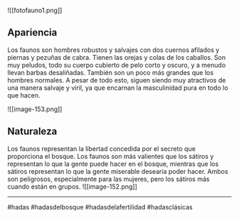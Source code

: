 ![[fotofauno1.png]]
## Apariencia
Los faunos son hombres robustos y salvajes con dos cuernos afilados y piernas y pezuñas de cabra. Tienen las orejas y colas de los caballos. Son muy peludos, todo su cuerpo cubierto de pelo corto y oscuro, y a menudo llevan barbas desaliñadas. También son un poco más grandes que los hombres normales. A pesar de todo esto, siguen siendo muy atractivos de una manera salvaje y viril, ya que encarnan la masculinidad pura en todo lo que hacen.

![[image-153.png]]

## Naturaleza
Los faunos representan la libertad concedida por el secreto que proporciona el bosque. Los faunos son más valientes que los sátiros y representan lo que la gente puede hacer en el bosque, mientras que los sátiros representan lo que la gente miserable desearía poder hacer. Ambos son peligrosos, especialmente para las mujeres, pero los sátiros más cuando están en grupos.
![[image-152.png]]

--- 

#hadas #hadasdelbosque  #hadasdelafertilidad #hadasclásicas 